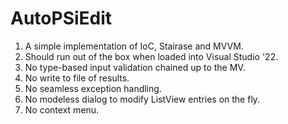 # AutoPSiEdit

1. A simple implementation of IoC, Stairase and MVVM.
2. Should run out of the box when loaded into Visual Studio '22.
3. No type-based input validation chained up to the MV. 
4. No write to file of results. 
5. No seamless exception handling.
6. No modeless dialog to modify ListView entries on the fly.
7. No context menu.



